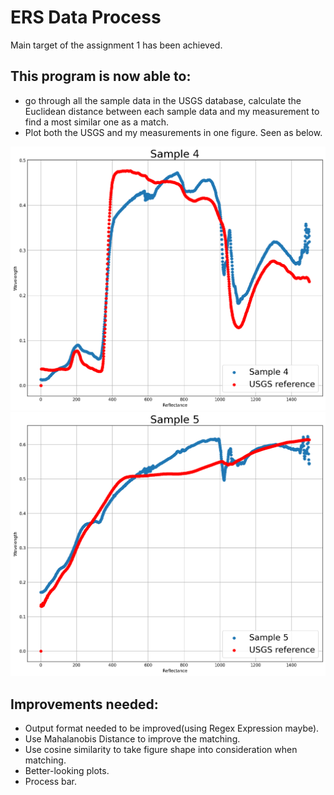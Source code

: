 # ERS Data Process
Main target of the assignment 1 has been achieved.

## This program is now able to:

- go through all the sample data in the USGS database, calculate the Euclidean distance between each sample data and my measurement to find a most similar one as a match.
- Plot both the USGS and my measurements in one figure. Seen as below.

![sample4](/fig_sample_4.png)
![sample5](/fig_sample_5.png)

## Improvements needed:

- Output format needed to be improved(using Regex Expression maybe).
- Use Mahalanobis Distance to improve the matching.
- Use cosine similarity to take figure shape into consideration when matching.
- Better-looking plots.
- Process bar.
